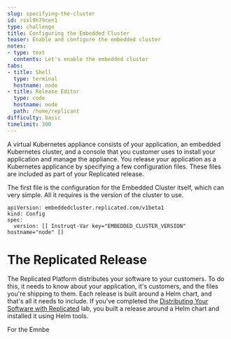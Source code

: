 ```yaml
---
slug: specifying-the-cluster
id: rsxl9h79cen1
type: challenge
title: Configuring the Embedded Cluster
teaser: Enable and configure the embedded cluster
notes:
- type: text
  contents: Let's enable the embedded cluster
tabs:
- title: Shell
  type: terminal
  hostname: node
- title: Release Editor
  type: code
  hostname: node
  path: /home/replicant
difficulty: basic
timelimit: 300
---
```


A virtual Kubernetes appliance consists of your application, an embedded
Kubernetes cluster, and a console that you customer uses to install your
application and manage the appliance. You release your application as a
Kubernetes applicance by specifying a few configuration files. These files are
included as part of your Replicated release.

The first file is the configuration for the Embedded Cluster itself, which can
very simple. All it requires is the version of the cluster to use.

```
apiVersion: embeddedcluster.replicated.com/v1beta1
kind: Config
spec:
  version: [[ Instruqt-Var key="EMBEDDED_CLUSTER_VERSION" hostname="node" ]]
```

The Replicated Release
======================

The Replicated Platform distributes your software to your customers. To do
this, it needs to know about your application, it's customers, and the files
you're shipping to them. Each release is built around a Helm chart, and that's
all it needs to include. If you've completed the [Distributing Your Software
with Replicated](https://play.instruqt.com/replicated/tracks/distributing-with-replicated)
lab, you built a release around a Helm chart and installed it using Helm tools.

For the Emnbe
